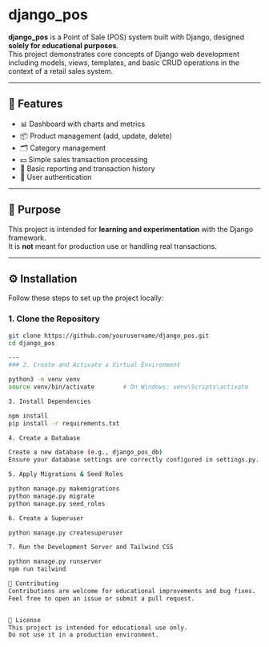 # django_pos

**django_pos** is a Point of Sale (POS) system built with Django, designed **solely for educational purposes**.  
This project demonstrates core concepts of Django web development including models, views, templates, and basic CRUD operations in the context of a retail sales system.

---

## 🚀 Features

- 📊 Dashboard with charts and metrics  
- 📦 Product management (add, update, delete)  
- 🗂️ Category management  
- 💵 Simple sales transaction processing  
- 📑 Basic reporting and transaction history  
- 🔐 User authentication  

---

## 🎯 Purpose

This project is intended for **learning and experimentation** with the Django framework.  
It is **not** meant for production use or handling real transactions.

---

## ⚙️ Installation

Follow these steps to set up the project locally:

### 1. Clone the Repository

```bash
git clone https://github.com/yourusername/django_pos.git
cd django_pos

---
### 2. Create and Activate a Virtual Environment

python3 -m venv venv
source venv/bin/activate        # On Windows: venv\Scripts\activate

3. Install Dependencies

npm install
pip install -r requirements.txt

4. Create a Database

Create a new database (e.g., django_pos_db)
Ensure your database settings are correctly configured in settings.py.

5. Apply Migrations & Seed Roles

python manage.py makemigrations
python manage.py migrate
python manage.py seed_roles

6. Create a Superuser

python manage.py createsuperuser

7. Run the Development Server and Tailwind CSS

python manage.py runserver
npm run tailwind

🤝 Contributing
Contributions are welcome for educational improvements and bug fixes.
Feel free to open an issue or submit a pull request.


📄 License
This project is intended for educational use only.
Do not use it in a production environment.